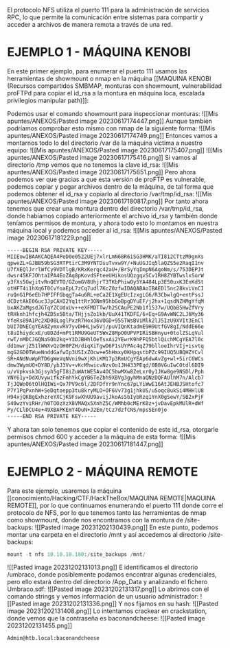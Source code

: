 
El protocolo NFS utiliza el puerto 111 para la administración de servicios RPC, lo que permite la comunicación entre sistemas para compartir y acceder a archivos de manera remota a través de una red.

# EJEMPLO 1 - MÁQUINA KENOBI
En este primer ejemplo, para enumerar el puerto 111 usamos las herramientas de showmount o nmap en la máquina [[MAQUINA KENOBI (Recursos compartidos SMBMAP, monturas con showmount, vulnerabilidad proFTPd para copiar el id_rsa a la montura en máquina loca, escalada privilegios manipular path)]]:

Podemos usar el comando showmount para inspeccionar monturas:
![[Mis apuntes/ANEXOS/Pasted image 20230617174447.png]]
Aunque también podríamos comprobar esto mismo con nmap de la siguiente forma:
![[Mis apuntes/ANEXOS/Pasted image 20230617174749.png]]
Entonces vamos a montarnos todo lo del directorio /var de la máquina víctima a nuestro equipo:
![[Mis apuntes/ANEXOS/Pasted image 20230617175407.png]]
![[Mis apuntes/ANEXOS/Pasted image 20230617175416.png]]
Si vamos al directorio /tmp vemos que no tenemos la clave id_rsa:
![[Mis apuntes/ANEXOS/Pasted image 20230617175651.png]]
Pero ahora podemos ver que gracias a que esta versión de proFTP es vulnerable, podemos copiar y pegar archivos dentro de la máquina, de tal forma que podemos obtener el id_rsa y copiarlo al directorio /var/tmp/id_rsa:
![[Mis apuntes/ANEXOS/Pasted image 20230617180817.png]]
Por tanto ahora tenemos que crear una montura dentro del directorio /var/tmp/id_rsa, donde habíamos copiado anteriormente el archivo id_rsa y también donde teníamos permisos de montura, y ahora todo esto lo montamos en nuestra máquina local y podemos acceder al id_rsa:
![[Mis apuntes/ANEXOS/Pasted image 20230617181229.png]]
```bash
-----BEGIN RSA PRIVATE KEY-----
MIIEowIBAAKCAQEA4PeD0e0522UEj7xlrLmN68R6iSG3HMK/aTI812CTtzM9gnXs
qpweZL+GJBB59bSG3RTPtirC3M9YNTDsuTvxw9Y/+NuUGJIq5laQZS5e2RaqI1nv
U7fXEQlJrrlWfCy9VDTlgB/KRxKerqc42aU+/BrSyYqImpN6AgoNm/s/753DEPJt
dwsr45KFJOhtaIPA4EoZAq8pKovdSFteeUHikosUQzgqvSCv1RH8ZYBTwslxSorW
y3fXs5GwjitvRnQEVTO/GZomGV8UhjrT3TKbPhiwOy5YA484Lp3ES0uxKJEnKdSt
otHFT4i1hXq6T0CvYoaEpL7zCq7udl7KcZ0zfwIDAQABAoIBAEDl5nc28kviVnCI
ruQnG1P6eEb7HPIFFGbqgTa4u6RL+eCa2E1XgEUcIzxgLG6/R3CbwlgQ+entPssJ
dCDztAkE06uc3JpCAHI2Yq1ttRr3ONm95hbGoBpgDYuEF/j2hx+1qsdNZHMgYfqM
bxAKZaMgsdJGTqYZCUdxUv++eXFMDTTw/h2SCAuPE2Nb1f1537w/UQbB5HwZfVry
tRHknh1hfcjh4ZD5x5Bta/THjjsZo1kb/UuX41TKDFE/6+Eq+G9AvWNC2LJ6My36
YfeRs89A1Pc2XD08LoglPxzR7Hox36VOGD+95STWsBViMlk2lJ5IzU9XVIt3EnCl
bUI7DNECgYEA8ZymxvRV7yvDHHLjw5Vj/puVIQnKtadmE9H9UtfGV8gI/NddE66e
t8uIhiydcxE/u8DZd+mPt1RMU9GeUT5WxZ8MpO0UPVPIRiSBHnyu+0tolZSLqVul
rwT/nMDCJGQNaSOb2kq+Y3DJBHhlOeTsxAi2YEwrK9hPFQ5btlQichMCgYEA7l0c
dd1mwrjZ51lWWXvQzOH0PZH/diqXiTgwD6F1sUYPAc4qZ79blloeIhrVIj+isvtq
mgG2GD0TWueNnddGafwIp3USIxZOcw+e5hHmxy0KHpqstbPZc99IUQ5UBQHZYCvl
SR+ANdNuWpRTD6gWeVqNVni9wXjKhiKM17p3RmUCgYEAp6dwAvZg+wl+5irC6WCs
dmw3WymUQ+DY8D/ybJ3Vv+vKcMhwicvNzvOo1JH433PEqd/0B0VGuIwCOtdl6DI9
u/vVpkvsk3Gjsyh5gFI8iZuWAtWE5Av4OC5bwMXw8ZeLxr0y1JKw8ge9NSDl/Pph
YNY61y+DdXUvywifkzFmhYkCgYB6TeZbh9XBVg3gyhMnaQNzDQFAUlhM7n/Alcb7
TjJQWo06tOlHQIWi+Ox7PV9c6l/2DFDfYr9nYnc67pLYiWwE16AtJEHBJSHtofc7
P7Y1PqPxnhW+SeDqtoepp3tu8kryMLO+OF6Vv73g1jhkUS/u5oqc8ukSi4MHHlU8
H94xjQKBgExhzreYXCjK9FswXhUU9avijJkoAsSbIybRzq1YnX0gSewY/SB2xPjF
S40wzYviRHr/h0TOOzXzX8VMAQx5XnhZ5C/WMhb0cMErK8z+jvDavEpkMUlR+dWf
Py/CLlDCU4e+49XBAPKEmY4DuN+J2Em/tCz7dzfCNS/mpsSEn0jo
-----END RSA PRIVATE KEY-----
```
Y ahora tan solo tenemos que copiar el contenido de este id_rsa, otorgarle permisos chmod 600 y acceder a la máquina de esta forma:
![[Mis apuntes/ANEXOS/Pasted image 20230617181447.png]]
# EJEMPLO 2 - MÁQUINA REMOTE

Para este ejemplo, usaremos la máquina [[conocimiento/Hacking/CTF/HackTheBox/MAQUINA REMOTE|MAQUINA REMOTE]], por lo que continuamos enumerando el puerto 111 donde corre el protocolo de NFS, por lo que tenemos tanto las herramientas de nmap como showmount, donde nos encontramos con la montura de /site-backups:
![[Pasted image 20231202130439.png]]
En este punto, podemos montar una carpeta en el directorio /mnt y así accedemos al directorio /site-backups:
```python
mount -t nfs 10.10.10.180:/site_backups /mnt/
```
![[Pasted image 20231202131013.png]]
E identificamos el directorio /umbraco, donde posiblemente podamos encontrar algunas credenciales, pero ello estará dentro del directorio /App_Data y analizando el fichero Umbraco.sdf:
![[Pasted image 20231202131317.png]]
Lo abrimos con el comando strings y vemos información de un usuario administrador:
![[Pasted image 20231202131336.png]]
Y nos fijamos en su hash:
![[Pasted image 20231202131408.png]]
Lo intentamos crackear en crackstation, donde vemos que la contraseña es baconandcheese:
![[Pasted image 20231202131455.png]]
```bash
Admin@htb.local:baconandcheese
```
